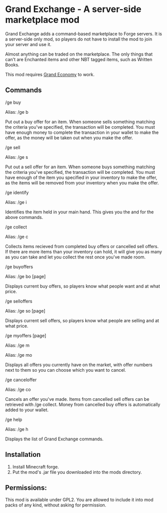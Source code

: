 # Grand Exchange - A server-side marketplace mod

Grand Exchange adds a command-based marketplace to Forge servers. It is a server-side only mod, so players do not have to install the mod to join your server and use it.

Almost anything can be traded on the marketplace. The only things that can't are Enchanted items and other NBT tagged items, such as Written Books.

This mod requires [Grand Economy](https://minecraft.curseforge.com/projects/grand-economy) to work.

## Commands
/ge buy <item> <meta> <amount> <price>
  
  Alias: /ge b <item> <meta> <amount> <price>
  
  Put out a buy offer for an item. When someone sells something matching the criteria you've specified, the transaction will be completed. You must have enough money to complete the transaction in your wallet to make the offer, as the money will be taken out when you make the offer.
  
/ge sell <item> <meta> <amount> <price>
  
  Alias: /ge s <item> <meta> <amount> <price>
  
  Put out a sell offer for an item. When someone buys something matching the criteria you've specified, the transaction will be completed. You must have enough of the item you specified in your inventory to make the offer, as the items will be removed from your inventory when you make the offer.
  
/ge identify

  Alias: /ge i
  
  Identifies the item held in your main hand. This gives you the <item> and <meta> for the above commands.
  
/ge collect

  Alias: /ge c
  
  Collects items recieved from completed buy offers or cancelled sell offers. If there are more items than your inventory can hold, it will give you as many as you can take and let you collect the rest once you've made room.
  
/ge buyoffers

  Alias: /ge bo [page]
  
  Displays current buy offers, so players know what people want and at what price.
  
/ge selloffers

  Alias: /ge so [page]
  
  Displays current sell offers, so players know what people are selling and at what price.
  
/ge myoffers [page]

  Alias: /ge m
  
  Alias: /ge mo
  
  Displays all offers you currently have on the market, with offer numbers next to them so you can choose which you want to cancel.
  
/ge canceloffer <offer number>
  
  Alias: /ge co <offer number>
  
  Cancels an offer you've made. Items from cancelled sell offers can be retrieved with /ge collect. Money from cancelled buy offers is automatically added to your wallet.
  
/ge help

  Alias: /ge h
  
  Displays the list of Grand Exchange commands.
  

## Installation
1. Install Minecraft forge.
2. Put the mod's .jar file you downloaded into the mods directory.

## Permissions:
This mod is available under GPL2.
You are allowed to include it into mod packs of any kind, without asking for permission.
